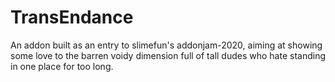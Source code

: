 # TransEndance
An addon built as an entry to slimefun's addonjam-2020, aiming at showing some love to the barren voidy dimension full of tall dudes who hate standing in one place for too long.
